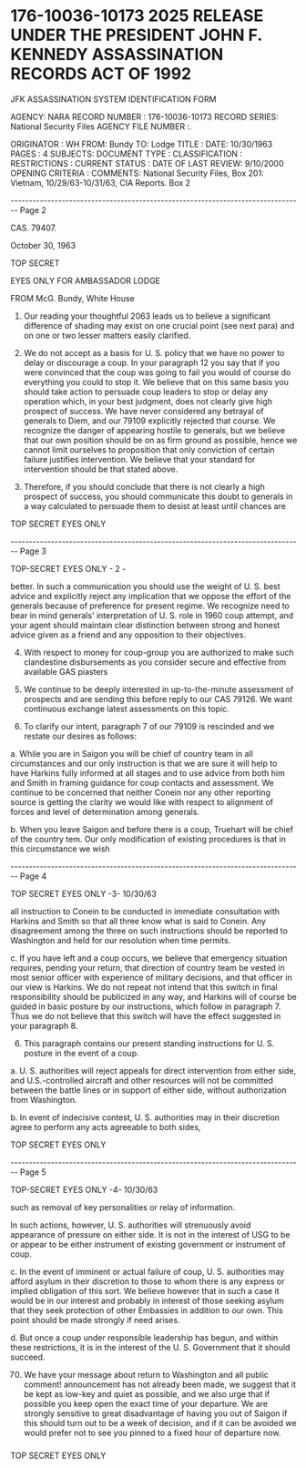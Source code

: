 # 176-10036-10173 2025 RELEASE UNDER THE PRESIDENT JOHN F. KENNEDY ASSASSINATION RECORDS ACT OF 1992

JFK ASSASSINATION SYSTEM
IDENTIFICATION FORM

AGENCY: NARA
RECORD NUMBER : 176-10036-10173
RECORD SERIES: National Security Files
AGENCY FILE NUMBER :.

ORIGINATOR : WH
FROM: Bundy
TO: Lodge
TITLE :
DATE: 10/30/1963
PAGES : 4
SUBJECTS:
DOCUMENT TYPE :
CLASSIFICATION :
RESTRICTIONS :
CURRENT STATUS :
DATE OF LAST REVIEW: 9/10/2000
OPENING CRITERIA :
COMMENTS: National Security Files, Box 201: Vietnam, 10/29/63-10/31/63, CIA
Reports. Box 2


-------------------------------------------------------------------------------- Page 2

CAS. 79407.

October 30, 1963

TOP SECRET

EYES ONLY FOR AMBASSADOR LODGE

FROM McG. Bundy, White House

1. Our reading your thoughtful 2063 leads us to believe a significant difference of shading may exist on one crucial point (see next para) and on one or two lesser matters easily clarified.

2. We do not accept as a basis for U. S. policy that we have no power to delay or discourage a coup. In your paragraph 12 you say that if you were convinced that the coup was going to fail you would of course do everything you could to stop it. We believe that on this same basis you should take action to persuade coup leaders to stop or delay any operation which, in your best judgment, does not clearly give high prospect of success. We have never considered any betrayal of generals to Diem, and our 79109 explicitly rejected that course. We recognize the danger of appearing hostile to generals, but we believe that our own position should be on as firm ground as possible, hence we cannot limit ourselves to proposition that only conviction of certain failure justifies intervention. We believe that your standard for intervention should be that stated above.

3. Therefore, if you should conclude that there is not clearly a high prospect of success, you should communicate this doubt to generals in a way calculated to persuade them to desist at least until chances are

TOP SECRET EYES ONLY


-------------------------------------------------------------------------------- Page 3

TOP-SECRET EYES ONLY - 2 -

better. In such a communication you should use the weight of U. S. best advice and explicitly reject any implication that we oppose the effort of the generals because of preference for present regime. We recognize need to bear in mind generals' interpretation of U. S. role in 1960 coup attempt, and your agent should maintain clear distinction between strong and honest advice given as a friend and any opposition to their objectives.

4. With respect to money for coup-group you are authorized to make such clandestine disbursements as you consider secure and effective from available GAS piasters

4. We continue to be deeply interested in up-to-the-minute assessment of prospects and are sending this before reply to our CAS 79126. We want continuous exchange latest assessments on this topic.

5. To clarify our intent, paragraph 7 of our 79109 is rescinded and we restate our desires as follows:

a. While you are in Saigon you will be chief of country team in all circumstances and our only instruction is that we are sure it will help to have Harkins fully informed at all stages and to use advice from both him and Smith in framing guidance for coup contacts and assessment. We continue to be concerned that neither Conein nor any other reporting source is getting the clarity we would like with respect to alignment of forces and level of determination among generals.

b. When you leave Saigon and before there is a coup, Truehart will be chief of the country tem. Our only modification of existing procedures is that in this circumstance we wish


-------------------------------------------------------------------------------- Page 4

TOP SECRET EYES ONLY -3- 10/30/63

all instruction to Conein to be conducted in immediate consultation with Harkins and Smith so that all three know what is said to Conein. Any disagreement among the three on such instructions should be reported to Washington and held for our resolution when time permits.

c. If you have left and a coup occurs, we believe that emergency situation requires, pending your return, that direction of country team be vested in most senior officer with experience of military decisions, and that officer in our view is Harkins. We do not repeat not intend that this switch in final responsibility should be publicized in any way, and Harkins will of course be guided in basic posture by our instructions, which follow in paragraph 7. Thus we do not believe that this switch will have the effect suggested in your paragraph 8.

6. This paragraph contains our present standing instructions for U. S. posture in the event of a coup.

a. U. S. authorities will reject appeals for direct intervention from either side, and U.S.-controlled aircraft and other resources will not be committed between the battle lines or in support of either side, without authorization from Washington.

b. In event of indecisive contest, U. S. authorities may in their discretion agree to perform any acts agreeable to both sides,

TOP SECRET EYES ONLY


-------------------------------------------------------------------------------- Page 5

TOP-SECRET EYES ONLY -4- 10/30/63

such as removal of key personalities or relay of information.

In such actions, however, U. S. authorities will strenuously avoid appearance of pressure on either side. It is not in the interest of USG to be or appear to be either instrument of existing government or instrument of coup.

c. In the event of imminent or actual failure of coup, U. S. authorities may afford asylum in their discretion to those to whom there is any express or implied obligation of this sort. We believe however that in such a case it would be in our interest and probably in interest of those seeking asylum that they seek protection of other Embassies in addition to our own. This point should be made strongly if need arises.

d. But once a coup under responsible leadership has begun, and within these restrictions, it is in the interest of the U. S. Government that it should succeed.

70. We have your message about return to Washington and all public comment!
    announcement has not already been made, we suggest that it be kept as low-key and quiet as possible, and we also urge that if possible you keep open the exact time of your departure. We are strongly sensitive to great disadvantage of having you out of Saigon if this should turn out to be a week of decision, and if it can be avoided we would prefer not to see you pinned to a fixed hour of departure now.

#####

TOP SECRET EYES ONLY
